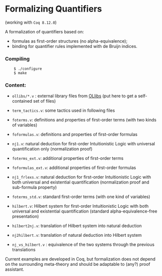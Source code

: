# Formalizing Quantifiers

(working with `Coq 8.12.0`)

A formalization of quantifiers based on:

* formulas as first-order structures (no alpha-equivalence);
* binding for quantifier rules implemented with de Bruijn indices.

### Compiling

        $ ./configure
        $ make

### Content:

* `ollibs/*.v` : external library files from [OLlibs](https://github.com/olaure01/ollibs) (put here to get a self-contained set of files)

* `term_tactics.v`: some tactics used in following files
* `foterms.v`: definitions and properties of first-order terms (with two kinds of variables)
* `foformulas.v`: definitions and properties of first-order formulas
* `nj1.v`: natural deduction for first-order Intuitionistic Logic with universal quantification only (normalization proof)

* `foterms_ext.v`: additional properties of first-order terms
* `foformulas_ext.v`: additional properties of first-order formulas
* `nj1_frlexs.v`: natural deduction for first-order Intuitionistic Logic with both universal and existential quantification (normalization proof and sub-formula property)

* `foterms_std.v`: standard first-order terms (with one kind of variables)
* `hilbert.v`: Hilbert system for first-order Intuitionistic Logic with both universal and existential quantification (standard alpha-equivalence-free presentation)
* `hilbert2nj.v`: translation of Hilbert system into natural deduction
* `nj2hilbert.v`: translation of natural deduction into Hilbert system
* `nj_vs_hilbert.v` : equivalence of the two systems through the previous translations

Current examples are developed in Coq, but formalization does not depend on the surrounding meta-theory and should be adaptable to (any?) proof assistant.
